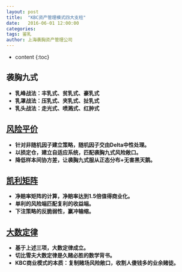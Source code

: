 ```yaml
---
layout: post
title:  "KBC资产管理模式四大支柱"
date:   2016-06-01 12:00:00
categories: 
tags: 鉴乳
author: 上海袭胸资产管理公司
---
```


* content
{:toc}

## 袭胸九式
* **乳峰战法：丰乳式、贫乳式、豪乳式**
* **乳罩战法：压乳式、夹乳式、扯乳式**
* **乳头战法：走光式、喷溅式、红肿式**


## [风险平价](https://www.doc88.com/p-46216044077526.html)
   * **针对非随机因子建立策略，随机因子交由Delta中性处理。** 
   * **以损定仓，建立自适应系统，匹配袭胸九式风险敞口。**
   * **降低样本间协方差，让袭胸九式服从正态分布+无害黑天鹅。** 
 
 
## [凯利矩阵](https://www.doc88.com/p-57287155144658.html)
   * **净赔率矩阵的计算，净赔率达到1.5倍值得商业化。** 
   * **单利的风险端匹配复利的收益端。** 
   * **下注策略的反脆弱性，赢冲输缩。** 
   
   
## [大数定律](https://www.doc88.com/p-781928029247.html?s=rel&id=2)
   * **基于上述三项，大数定律成立。** 
   * **切比雪夫大数定律是久赌必胜的数学背书。** 
   * **KBC商业模式的本质：复制赌场风险敞口，收割人傻钱多的业余赌徒。** 
